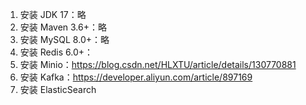 1. 安装 JDK 17：略
2. 安装 Maven 3.6+：略
3. 安装 MySQL 8.0+：略
4. 安装 Redis 6.0+：
5. 安装 Minio：https://blog.csdn.net/HLXTU/article/details/130770881
6. 安装 Kafka：https://developer.aliyun.com/article/897169
7. 安装 ElasticSearch